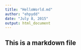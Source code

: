 ```yaml
---
title: "HelloWorld.md"
author: "ehpydd"
date: "July 8, 2015"
output: html_document
---
```


## This is a markdown file